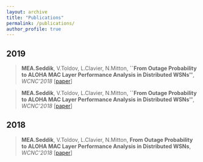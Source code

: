```yaml
---
layout: archive
title: "Publications"
permalink: /publications/
author_profile: true
---
```


2019
---

> **MEA.Seddik**, V.Toldov, L.Clavier, N.Mitton, **``From Outage Probability to ALOHA MAC Layer Performance Analysis in Distributed WSNs''**, *WCNC'2018* [[paper](https://hal.inria.fr/hal-01677687/document)]

> **MEA.Seddik**, V.Toldov, L.Clavier, N.Mitton, **``From Outage Probability to ALOHA MAC Layer Performance Analysis in Distributed WSNs''**, *WCNC'2018* [[paper](https://hal.inria.fr/hal-01677687/document)]

**2018**
---
> **MEA.Seddik**, V.Toldov, L.Clavier, N.Mitton, **From Outage Probability to ALOHA MAC Layer Performance Analysis in Distributed WSNs**, *WCNC'2018* [[paper](https://hal.inria.fr/hal-01677687/document)]
